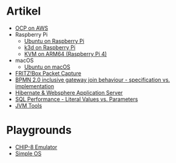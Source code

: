 # Artikel
* [OCP on AWS](ocp-aws.md)
* Raspberry Pi
  * [Ubuntu on Raspberry Pi](ubuntu-raspi.md)
  * [k3d on Raspberry Pi](k3d-raspi.md)
  * [KVM on ARM64 (Raspberry Pi 4)](kvm-raspi.md)
* macOS
  * [Ubuntu on macOS](ubuntu-macos.md)
* [FRITZ!Box Packet Capture](fritz-tshark.md)
* [BPMN 2.0 inclusive gateway join behaviour - specification vs. implementation](bpmn-inclusive.md)
* [Hibernate & Websphere Application Server](hhh-was.md)
* [SQL Performance - Literal Values vs. Parameters](sql-literals.md)
* [JVM Tools](ibm-jvm.md)

# Playgrounds
* [CHIP-8 Emulator](https://github.com/apinske/chip8)
* [Simple OS](https://github.com/apinske/simpleos)
